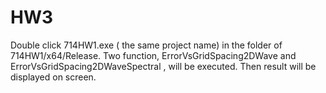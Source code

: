 # HW3

Double click 714HW1.exe ( the same project name) in the folder of 714HW1/x64/Release. Two function, ErrorVsGridSpacing2DWave and  	ErrorVsGridSpacing2DWaveSpectral
, will be executed. Then result will be displayed on screen.
